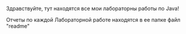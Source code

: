 Здравствуйте, тут находятся все мои лабораторны работы по Java!

Отчеты по каждой Лабораторной работе находятся в ее папке файл "readme"
